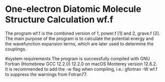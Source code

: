 # One-electron Diatomic Molecule Structure Calculation wf.f
The program wf.f is the combined version of 1, power.f [1] and 2, grave.f [2]. The main purpose of the program is to calculate the potential energy and the wavefunction expansion terms, which are later used to determine the couplings. 

#system requirements
The program is successfully compiled with GNU Fortran (Homebrew GCC 12.2.0) 12.2.0 on macOS Monterey version 12.6.2. It is recommended to add the -w flag when compiling, i.e.:
                                          gfortran -W wf.f 
to suppress the warnings from Fotran77. 

